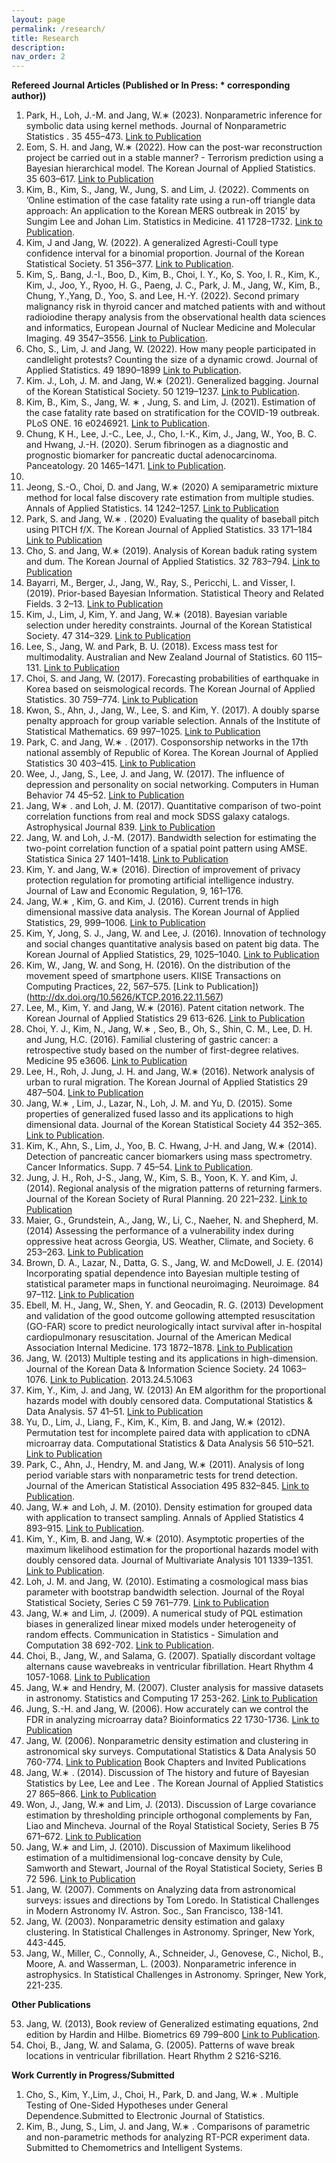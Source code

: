```yaml
---
layout: page
permalink: /research/
title: Research
description: 
nav_order: 2
---
```


**Refereed Journal Articles (Published or In Press: * corresponding author))**

1. Park, H., Loh, J.-M. and Jang, W.∗
(2023). Nonparametric inference for symbolic data using
kernel methods. Journal of Nonparametric Statistics . 35 455–473. [Link to Publication](https://doi.org/10.1080/10485252.2022.2160980)
2. Eom, S. H. and Jang, W.∗
(2022). How can the post-war reconstruction project be carried out
in a stable manner? - Terrorism prediction using a Bayesian hierarchical model. The Korean
Journal of Applied Statistics. 35 603–617. [Link to Publication](https://doi.org/10.5351/KJAS.2022.35.5.603)
3. Kim, B., Kim, S., Jang, W., Jung, S. and Lim, J. (2022). Comments on ’Online estimation
of the case fatality rate using a run-off triangle data approach: An application to the Korean
MERS outbreak in 2015’ by Sungim Lee and Johan Lim. Statistics in Medicine. 41 1728–1732.
[Link to Publication](https://onlinelibrary.wiley.com/doi/10.1002/sim.9123).
4. Kim, J and Jang, W. (2022). A generalized Agresti-Coull type confidence interval for a
binomial proportion. Journal of the Korean Statistical Society. 51 356–377. [Link to Publication](https://doi.org/10.1007/s42952-021-00143-3).
5. Kim, S,. Bang, J.-I., Boo, D., Kim, B., Choi, I. Y., Ko, S. Yoo, I. R., Kim, K., Kim, J., Joo, Y.,
Ryoo, H. G., Paeng, J. C., Park, J. M., Jang, W., Kim, B., Chung, Y.,Yang, D., Yoo, S. and
Lee, H.-Y. (2022). Second primary malignancy risk in thyroid cancer and matched patients
with and without radioiodine therapy analysis from the observational health data sciences and
informatics, European Journal of Nuclear Medicine and Molecular Imaging. 49 3547–3556.
[Link to Publication](https://link.springer.com/article/10.1007/s00259-022-05779-9).
6. Cho, S., Lim, J. and Jang, W. (2022). How many people participated in candlelight protests?
Counting the size of a dynamic crowd. Journal of Applied Statistics. 49 1890–1899 [Link to Publication](https://doi.org/10.1080/02664763.2021.1871591).
7. Kim. J., Loh, J. M. and Jang, W.∗
(2021). Generalized bagging. Journal of the Korean
Statistical Society. 50 1219–1237. [Link to Publication](https://doi.org/10.1007/s42952-021-00114-8).
8. Kim, B., Kim, S., Jang, W. ∗
, Jung, S. and Lim, J. (2021). Estimation of the case fatality
rate based on stratification for the COVID-19 outbreak. PLoS ONE. 16 e0246921. [Link to Publication](https://doi.org/10.1371/journal.pone.0246921).
9. Chung, K H., Lee, J.-C., Lee, J., Cho, I.-K., Kim, J., Jang, W., Yoo, B. C. and Hwang,
J.-H. (2020). Serum fibrinogen as a diagnostic and prognostic biomarker for pancreatic ductal
adenocarcinoma. Panceatology. 20 1465–1471. [Link to Publication](https://doi.org/10.1016/j.pan.2020.06).
010.
10. Jeong, S.-O., Choi, D. and Jang, W.∗
(2020) A semiparametric mixture method for local false
discovery rate estimation from multiple studies. Annals of Applied Statistics. 14 1242–1257.
[Link to Publication](https://doi.org/10.1214/20-AOAS1341)
11. Park, S. and Jang, W.∗
. (2020) Evaluating the quality of baseball pitch using PITCH f/X. The
Korean Journal of Applied Statistics. 33 171–184 [Link to Publication](https://doi.org/10.5351/KJAS.2020.33.2.171)
12. Cho, S. and Jang, W.∗
(2019). Analysis of Korean baduk rating system and dum. The Korean
Journal of Applied Statistics. 32 783–794. [Link to Publication](https://doi.org/10.5351/KJAS.2019.32.6.783)
13. Bayarri, M., Berger, J., Jang, W., Ray, S., Pericchi, L. and Visser, I. (2019). Prior-based
Bayesian Information. Statistical Theory and Related Fields. 3 2–13. [Link to Publication](https://doi.org/10.1080/24754269.2019.1582126)
14. Kim, J., Lim, J, Kim, Y. and Jang, W.∗
(2018). Bayesian variable selection under heredity constraints. Journal of the Korean Statistical Society. 47 314–329. [Link to Publication](https://doi.org/10.1016/j.jkss.2018.03.003)
15. Lee, S., Jang, W. and Park, B. U. (2018). Excess mass test for multimodality. Australian and
New Zealand Journal of Statistics. 60 115–131. [Link to Publication](https://doi.org/10.1111/anzs.12214)
16. Choi, S. and Jang, W. (2017). Forecasting probabilities of earthquake in Korea based on
seismological records. The Korean Journal of Applied Statistics. 30 759–774. [Link to Publication](http://dx.doi.org/10.5351/KJAS.2017.30.5.759)
17. Kwon, S., Ahn, J., Jang, W., Lee, S. and Kim, Y. (2017). A doubly sparse penalty approach
for group variable selection. Annals of the Institute of Statistical Mathematics. 69 997–1025.
[Link to Publication](http://dx.doi.org/10.1007/s10463-016-0571-z)
18. Park, C. and Jang, W.∗
. (2017). Cosponsorship networks in the 17th national assembly of
Republic of Korea. The Korean Journal of Applied Statistics 30 403–415. [Link to Publication](https://doi.org/10.5351/KJAS.2017.30.3.403)
19. Wee, J., Jang, S., Lee, J. and Jang, W. (2017). The influence of depression and personality
on social networking. Computers in Human Behavior 74 45–52. [Link to Publication](http://doi.org/10.1016/j.chb.2017.04.003)
20. Jang, W∗
. and Loh, J. M. (2017). Quantitative comparison of two-point correlation functions
from real and mock SDSS galaxy catalogs. Astrophysical Journal 839. [Link to Publication](https://doi.org/10.3847/1538-4357/aa67f5)
21. Jang, W. and Loh, J.-M. (2017). Bandwidth selection for estimating the two-point correlation
function of a spatial point pattern using AMSE. Statistica Sinica 27 1401–1418. [Link to Publication](http://dx.doi.org/10.5705/ss.202015.0426)
22. Kim, Y. and Jang, W.∗
(2016). Direction of improvement of privacy protection regulation for
promoting artificial intelligence industry. Journal of Law and Economic Regulation, 9, 161–176.
23. Jang, W.∗
, Kim, G. and Kim, J. (2016). Current trends in high dimensional massive data
analysis. The Korean Journal of Applied Statistics, 29, 999–1006. [Link to Publication](http://dx.doi.org/10.5351/KJAS.2016.29.6.999)
24. Kim, Y, Jong, S. J., Jang, W. and Lee, J. (2016). Innovation of technology and social changes
quantitative analysis based on patent big data. The Korean Journal of Applied Statistics, 29,
1025–1040. [Link to Publication](http://dx.doi.org/10.5351/KJAS.2016.29.6.1025)
25. Kim, W., Jang, W. and Song, H. (2016). On the distribution of the movement speed of
smartphone users. KIISE Transactions on Computing Practices, 22, 567–575. [Link to Publication])(http://dx.doi.org/10.5626/KTCP.2016.22.11.567)
26. Lee, M., Kim, Y. and Jang, W.∗
(2016). Patent citation network. The Korean Journal of
Applied Statistics 29 613-626. [Link to Publication](http://dx.doi.org/10.5351/KJAS.2016.29.4.613)
27. Choi, Y. J., Kim, N., Jang, W.∗
, Seo, B., Oh, S., Shin, C. M., Lee, D. H. and Jung, H.C. (2016).
Familial clustering of gastric cancer: a retrospective study based on the number of first-degree
relatives. Medicine 95 e3606. [Link to Publication](http://dx.doi.org/10.1097/MD.0000000000003606)
28. Lee, H., Roh, J. Jung, J. H. and Jang, W.∗
(2016). Network analysis of urban to rural
migration. The Korean Journal of Applied Statistics 29 487–504. [Link to Publication](http://dx.doi.org/10.5351/KJAS.2016.29.3.487)
29. Jang, W.∗
, Lim, J., Lazar, N., Loh, J. M. and Yu, D. (2015). Some properties of generalized
fused lasso and its applications to high dimensional data. Journal of the Korean Statistical
Society 44 352–365. [Link to Publication](http://dx.doi.org/10.1016/j.jkss.2014.10.002).
30. Kim, K., Ahn, S., Lim, J., Yoo, B. C. Hwang, J-H. and Jang, W.∗
(2014). Detection of
pancreatic cancer biomarkers using mass spectrometry. Cancer Informatics. Supp. 7 45–54.
[Link to Publication](http://dx.doi.org/10.4137/CIN.S16341).
31. Jung, J. H., Roh, J-S., Jang, W., Kim, S. B., Yoon, K. Y. and Kim, J. (2014). Regional
analysis of the migration patterns of returning farmers. Journal of the Korean Society of Rural
Planning. 20 221–232. [Link to Publication](http://dx.doi.org/10.7851/ksrp.2014.20.4.221)
32. Maier, G., Grundstein, A., Jang, W., Li, C., Naeher, N. and Shepherd, M. (2014) Assessing
the performance of a vulnerability index during oppressive heat across Georgia, US. Weather,
Climate, and Society. 6 253–263. [Link to Publication](http://dx.doi.org/10.1175/WCAS-D-13-00037.1)
33. Brown, D. A., Lazar, N., Datta, G. S., Jang, W. and McDowell, J. E. (2014) Incorporating
spatial dependence into Bayesian multiple testing of statistical parameter maps in functional
neuroimaging. Neuroimage. 84 97–112. [Link to Publication](http://dx.doi.org/10.1016/j.neuroimage.2013.08.024)
34. Ebell, M. H., Jang, W., Shen, Y. and Geocadin, R. G. (2013) Development and validation
of the good outcome gollowing attempted resuscitation (GO-FAR) score to predict neurologically intact survival after in-hospital cardiopulmonary resuscitation. Journal of the American Medical Association Internal Medicine. 173 1872–1878. [Link to Publication](http://dx.doi.org/10.1001/jamainternmed.2013.10037)
35. Jang, W. (2013) Multiple testing and its applications in high-dimension. Journal of the Korean Data & Information Science Society. 24 1063–1076. [Link to Publication](http://dx.doi.org/10.7465/jkdi).
2013.24.5.1063
36. Kim, Y., Kim, J. and Jang, W. (2013) An EM algorithm for the proportional hazards model
with doubly censored data. Computational Statistics & Data Analysis. 57 41–51. [Link to Publication](http://dx.doi.org/10.1016/j.csda.2012.06.001)
37. Yu, D., Lim, J., Liang, F., Kim, K., Kim, B. and Jang, W.∗
(2012). Permutation test for
incomplete paired data with application to cDNA microarray data. Computational Statistics
& Data Analysis 56 510–521. [Link to Publication](http://dx.doi.org/10.1016/j.csda.2011.08.012)
38. Park, C., Ahn, J., Hendry, M. and Jang, W.∗
(2011). Analysis of long period variable stars
with nonparametric tests for trend detection. Journal of the American Statistical Association
495 832–845. [Link to Publication](http://dx.doi.org/10.1198/jasa.2011.ap08689).
39. Jang, W.∗ and Loh, J. M. (2010). Density estimation for grouped data with application
to transect sampling. Annals of Applied Statistics 4 893–915. [Link to Publication](http://dx.doi.org/10.1214/09-AOAS307).
40. Kim, Y., Kim, B. and Jang, W.∗
(2010). Asymptotic properties of the maximum likelihood
estimation for the proportional hazards model with doubly censored data. Journal of Multivariate Analysis 101 1339–1351. [Link to Publication](http://dx.doi.org/10.1016/j.jmva.2010.01.010).
41. Loh, J. M. and Jang, W. (2010). Estimating a cosmological mass bias parameter with bootstrap bandwidth selection. Journal of the Royal Statistical Society, Series C 59 761–779.
[Link to Publication](http://dx.doi.org/10.1111/j.1467-9876.2010.00728.x)
42. Jang, W.∗ and Lim, J. (2009). A numerical study of PQL estimation biases in generalized linear mixed models under heterogeneity of random effects. Communication in Statistics - Simulation and Computation 38 692-702. [Link to Publication](http://www.informaworld.com/10.1080/03610910802627055).
43. Choi, B., Jang, W., and Salama, G. (2007). Spatially discordant voltage alternans cause
wavebreaks in ventricular fibrillation. Heart Rhythm 4 1057-1068. [Link to Publication](http://dx.doi.org/10.1016/j.hrthm.2007.03.037)
44. Jang, W.∗ and Hendry, M. (2007). Cluster analysis for massive datasets in astronomy. Statistics and Computing 17 253-262. [Link to Publication](http://dx.doi.org/10.1007/s11222-007-9027-x)
45. Jung, S.-H. and Jang, W. (2006). How accurately can we control the FDR in analyzing microarray data? Bioinformatics 22 1730-1736. [Link to Publication](http://dx.doi.org/10.1093/bioinformatics/btl161)
46. Jang, W. (2006). Nonparametric density estimation and clustering in astronomical sky surveys. Computational Statistics & Data Analysis 50 760-774. [Link to Publication](http://dx.doi.org/10.1016/j.csda.2004.10.001)
Book Chapters and Invited Publications
47. Jang, W.∗
. (2014). Discussion of The history and future of Bayesian Statistics by Lee, Lee
and Lee . The Korean Journal of Applied Statistics 27 865–866. [Link to Publication](http://dx.doi.org/10.5351/KJAS.2015.27.6.865)
48. Won, J., Jang, W.∗ and Lim, J. (2013). Discussion of Large covariance estimation by thresholding principle orthogonal complements by Fan, Liao and Mincheva. Journal of the Royal
Statistical Society, Series B 75 671–672. [Link to Publication](http://dx.doi.org/10.1111/rssb.12016)
49. Jang, W.∗ and Lim, J. (2010). Discussion of Maximum likelihood estimation of a multidimensional log-concave density by Cule, Samworth and Stewart, Journal of the Royal Statistical
Society, Series B 72 596. [Link to Publication](http://dx.doi.org/10.1111/j.1467-9868.2010.00753.x)
50. Jang, W. (2007). Comments on Analyzing data from astronomical surveys: issues and directions by Tom Loredo. In Statistical Challenges in Modern Astronomy IV. Astron. Soc., San
Francisco, 138-141.
51. Jang, W. (2003). Nonparametric density estimation and galaxy clustering. In Statistical Challenges in Astronomy. Springer, New York, 443-445.
52. Jang, W., Miller, C., Connolly, A., Schneider, J., Genovese, C., Nichol, B., Moore, A. and
Wasserman, L. (2003). Nonparametric inference in astrophysics. In Statistical Challenges in
Astronomy. Springer, New York, 221-235.


**Other Publications**

53. Jang, W. (2013), Book review of Generalized estimating equations, 2nd edition by Hardin
and Hilbe. Biometrics 69 799–800 [Link to Publication](http://dx.doi.org/10.1111/biom.12092).
54. Choi, B., Jang, W. and Salama, G. (2005). Patterns of wave break locations in ventricular
fibrillation. Heart Rhythm 2 S216-S216.


**Work Currently in Progress/Submitted**

1. Cho, S., Kim, Y.,Lim, J., Choi, H., Park, D. and Jang, W.∗
. Multiple Testing of One-Sided
Hypotheses under General Dependence.Submitted to Electronic Journal of Statistics.
2. Kim, B., Jung, S., Lim, J. and Jang, W.∗
. Comparisons of parametric and non-parametric
methods for analyzing RT-PCR experiment data. Submitted to Chemometrics and Intelligent
Systems.